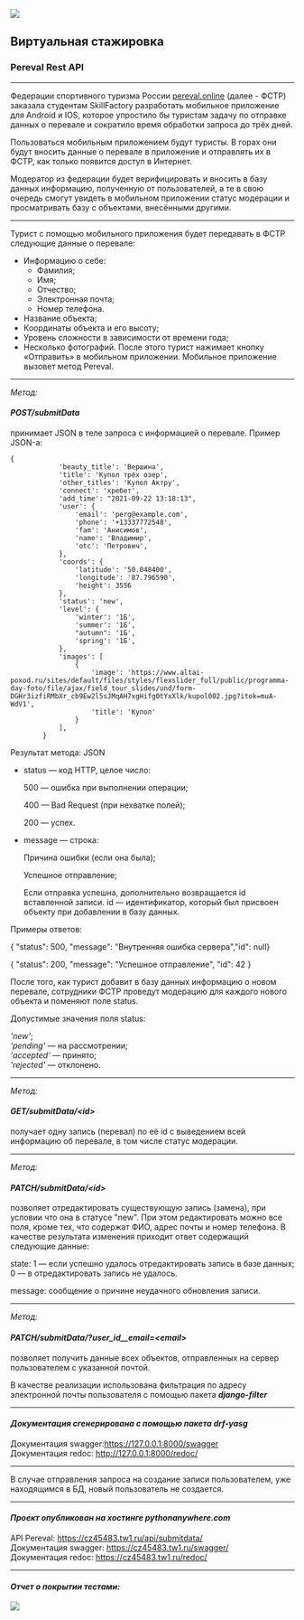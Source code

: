 ![](https://kartinki.pics/uploads/posts/2022-12/1671734665_kartinkin-net-p-kartinki-turizm-dlya-detei-pinterest-56.png)

  Виртуальная стажировка
-
 ### Pereval Rest API

***
Федерации спортивного туризма России  [<u>pereval.online</u>](https://pereval.online/) (далее - ФСТР) заказала 
студентам SkillFactory разработать мобильное приложение для Android и IOS, 
которое упростило бы туристам задачу по отправке данных о перевале и сократило время обработки запроса до трёх дней.

Пользоваться мобильным приложением будут туристы. В горах они будут вносить 
данные о перевале в приложение и отправлять их в ФСТР, как только появится доступ
в Интернет.

Модератор из федерации будет верифицировать и вносить в базу данных информацию,
полученную от пользователей, а те в свою очередь смогут увидеть в мобильном
приложении статус модерации и просматривать базу с объектами, внесёнными другими.
***
Турист с помощью мобильного приложения будет передавать в ФСТР следующие данные о перевале:

* Информацию о себе:
  * Фамилия;
  * Имя;
  * Отчество;
  * Электронная почта;
  * Номер телефона.
* Название объекта;
* Координаты объекта и его высоту;
* Уровень сложности в зависимости от времени года;
* Несколько фотографий.
После этого турист нажимает кнопку «Отправить» в мобильном приложении. Мобильное приложение вызовет метод Pereval.
***
_Метод:_

#### _**POST/submitData**_
принимает JSON в теле запроса с информацией о перевале. Пример JSON-а:

```
{
            'beauty_title': 'Вершина',
            'title': 'Купол трёх озер',
            'other_titles': 'Купол Актру',
            'connect': 'хребет',
            'add_time': "2021-09-22 13:18:13",
            'user': {
                'email': 'perg@example.com',
                'phone': '+13337772548',
                'fam': 'Анисимов',
                'name': 'Владимир',
                'otc': 'Петрович',
            },
            'coords': {
                'latitude': '50.048400',
                'longitude': '87.796590',
                'height': 3556
            },
            'status': 'new',
            'level': {
                'winter': '1Б',
                'summer': '1Б',
                "autumn": '1Б',
                'spring': '1Б',
            },
            'images': [
                {
                    'image': 'https://www.altai-poxod.ru/sites/default/files/styles/flexslider_full/public/programma-day-foto/file/ajax/field_tour_slides/und/form-DGHr3izfiRMbXr_cb9Ew2l5sJMqAH7xgHifg0tYxXlk/kupol002.jpg?itok=muA-WdV1',
                    'title': 'Купол'
                }
            ],
        }
```

Результат метода: JSON

* status — код HTTP, целое число:

  500 — ошибка при выполнении операции;

  400 — Bad Request (при нехватке полей);

  200 — успех.

* message — строка:

  Причина ошибки (если она была);

  Успешное отправление;

  Если отправка успешна, дополнительно возвращается id вставленной записи.
id — идентификатор, который был присвоен объекту при добавлении в базу данных.

Примеры oтветов:

{ "status": 500, "message": "Внутренняя ошибка сервера","id": null}

{ "status": 200, "message": "Успешное отправление", "id": 42 }

После того, как турист добавит в базу данных информацию о новом перевале, сотрудники ФСТР проведут модерацию для каждого нового объекта и поменяют поле status.

Допустимые значения поля status:

_'new'_;  
_'pending'_ — на рассмотрении;  
_'accepted'_ — принято;  
_'rejected'_ — отклонено.
*** 
_Метод:_
#### _**GET/submitData/\<id\>**_
получает одну запись (перевал) по её id с выведением всей информацию об перевале, в том числе статус модерации.
***
_Метод:_
#### _**PATCH/submitData/\<id\>**_

позволяет отредактировать существующую запись (замена), при условии что она в статусе "new". При этом редактировать можно все поля, кроме тех, что содержат ФИО, адрес почты и номер телефона. В качестве результата изменения приходит ответ содержащий следующие данные:

state:
1 — если успешно удалось отредактировать запись в базе данных;
0 — в отредактировать запись не удалось.

message: сообщение о причине неудачного обновления записи.
***
_Метод:_
#### _**PATCH/submitData/?user_id__email=\<email\>**_

позволяет получить данные всех объектов, отправленных на сервер пользователем с указанной почтой.

В качестве реализации использована фильтрация по адресу электронной почты пользователя с помощью пакета _**django-filter**_
***

#### _**Документация сгенерирована с помощью пакета drf-yasg**_

Документация swagger:<u>https://127.0.0.1:8000/swagger</u><br>
Документация redoc: <u>http://127.0.0.1:8000/redoc/</u>                                    
***

В случае отправления запроса на создание записи пользователем, уже находящимся в БД, новый пользователь не создается.

***
#### _**Проект опубликован на хостинге pythonanywhere.com**_

API Pereval: <u>https://cz45483.tw1.ru/api/submitdata/</u><br>
Документация swagger: <u>https://cz45483.tw1.ru/swagger/</u><br>
Документация redoc: <u>https://cz45483.tw1.ru/redoc/</u><br>
***
#### _**Отчет о покрытии тестами:**_

![](https://github.com/oleg-benet/PerevalAPI/blob/submitData/pereval/coverage.jpg?raw=true)

